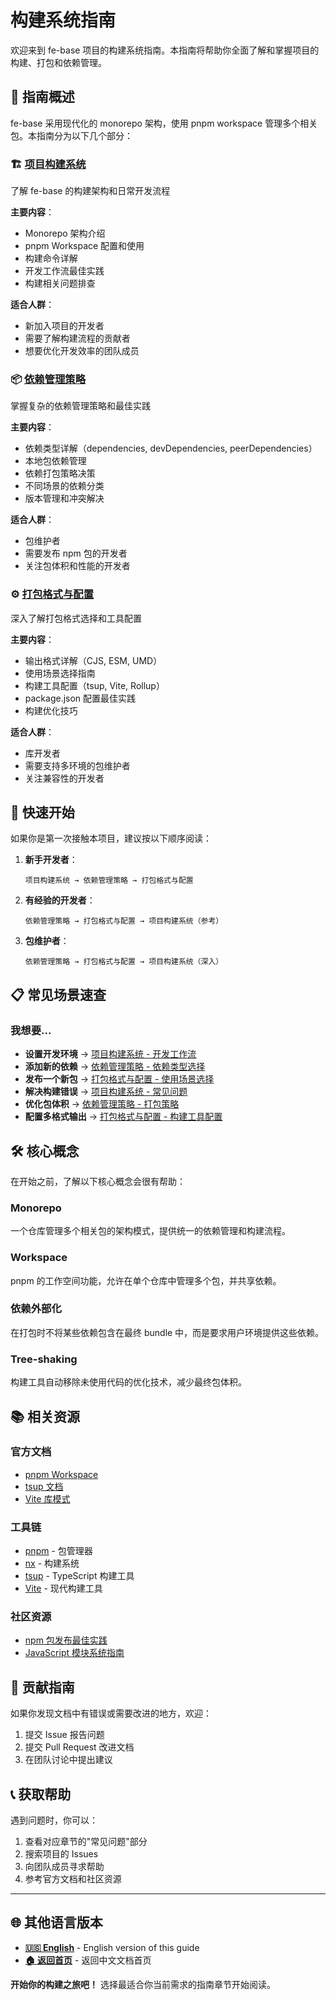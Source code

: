 # 构建系统指南

欢迎来到 fe-base 项目的构建系统指南。本指南将帮助你全面了解和掌握项目的构建、打包和依赖管理。

## 📖 指南概述

fe-base 采用现代化的 monorepo 架构，使用 pnpm workspace 管理多个相关包。本指南分为以下几个部分：

### 🏗️ [项目构建系统](./project-build-system.md)
了解 fe-base 的构建架构和日常开发流程

**主要内容**：
- Monorepo 架构介绍
- pnpm Workspace 配置和使用
- 构建命令详解
- 开发工作流最佳实践
- 构建相关问题排查

**适合人群**：
- 新加入项目的开发者
- 需要了解构建流程的贡献者
- 想要优化开发效率的团队成员

### 📦 [依赖管理策略](./dependency-management.md)
掌握复杂的依赖管理策略和最佳实践

**主要内容**：
- 依赖类型详解（dependencies, devDependencies, peerDependencies）
- 本地包依赖管理
- 依赖打包策略决策
- 不同场景的依赖分类
- 版本管理和冲突解决

**适合人群**：
- 包维护者
- 需要发布 npm 包的开发者
- 关注包体积和性能的开发者

### ⚙️ [打包格式与配置](./build-formats-config.md)
深入了解打包格式选择和工具配置

**主要内容**：
- 输出格式详解（CJS, ESM, UMD）
- 使用场景选择指南
- 构建工具配置（tsup, Vite, Rollup）
- package.json 配置最佳实践
- 构建优化技巧

**适合人群**：
- 库开发者
- 需要支持多环境的包维护者
- 关注兼容性的开发者

## 🚀 快速开始

如果你是第一次接触本项目，建议按以下顺序阅读：

1. **新手开发者**：
   ```
   项目构建系统 → 依赖管理策略 → 打包格式与配置
   ```

2. **有经验的开发者**：
   ```
   依赖管理策略 → 打包格式与配置 → 项目构建系统（参考）
   ```

3. **包维护者**：
   ```
   依赖管理策略 → 打包格式与配置 → 项目构建系统（深入）
   ```

## 📋 常见场景速查

### 我想要...

- **设置开发环境** → [项目构建系统 - 开发工作流](./project-build-system.md#开发工作流)
- **添加新的依赖** → [依赖管理策略 - 依赖类型选择](./dependency-management.md#依赖类型详解)
- **发布一个新包** → [打包格式与配置 - 使用场景选择](./build-formats-config.md#使用场景选择)
- **解决构建错误** → [项目构建系统 - 常见问题](./project-build-system.md#常见问题)
- **优化包体积** → [依赖管理策略 - 打包策略](./dependency-management.md#依赖打包策略)
- **配置多格式输出** → [打包格式与配置 - 构建工具配置](./build-formats-config.md#构建工具配置)

## 🛠️ 核心概念

在开始之前，了解以下核心概念会很有帮助：

### Monorepo
一个仓库管理多个相关包的架构模式，提供统一的依赖管理和构建流程。

### Workspace
pnpm 的工作空间功能，允许在单个仓库中管理多个包，并共享依赖。

### 依赖外部化
在打包时不将某些依赖包含在最终 bundle 中，而是要求用户环境提供这些依赖。

### Tree-shaking
构建工具自动移除未使用代码的优化技术，减少最终包体积。

## 📚 相关资源

### 官方文档
- [pnpm Workspace](https://pnpm.io/workspaces)
- [tsup 文档](https://tsup.egoist.dev/)
- [Vite 库模式](https://vitejs.dev/guide/build.html#library-mode)

### 工具链
- [pnpm](https://pnpm.io/) - 包管理器
- [nx](https://nx.dev/) - 构建系统
- [tsup](https://tsup.egoist.dev/) - TypeScript 构建工具
- [Vite](https://vitejs.dev/) - 现代构建工具

### 社区资源
- [npm 包发布最佳实践](https://docs.npmjs.com/packages-and-modules/)
- [JavaScript 模块系统指南](https://developer.mozilla.org/en-US/docs/Web/JavaScript/Guide/Modules)

## 🤝 贡献指南

如果你发现文档中有错误或需要改进的地方，欢迎：

1. 提交 Issue 报告问题
2. 提交 Pull Request 改进文档
3. 在团队讨论中提出建议

## 📞 获取帮助

遇到问题时，你可以：

1. 查看对应章节的"常见问题"部分
2. 搜索项目的 Issues
3. 向团队成员寻求帮助
4. 参考官方文档和社区资源

---

## 🌐 其他语言版本

- **[🇺🇸 English](../../en/builder-guide/)** - English version of this guide
- **[🏠 返回首页](../index.md)** - 返回中文文档首页

**开始你的构建之旅吧！** 选择最适合你当前需求的指南章节开始阅读。
